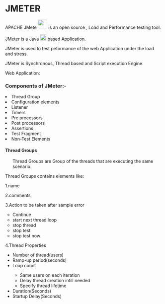 
<h1>JMETER</h1>
<p>APACHE JMete <img src="https://jmeter.apache.org/images/favicon.png" width="30" height="30"> is an open source , Load and Performance testing tool.<br>
<p> JMeter is a Java <img src="https://cdn.worldvectorlogo.com/logos/java.svg" alt="Java" width="20" height="20">    based Application.</p>
<p>JMeter is used to test peformance of the web Application under the load and stress.</p>  
<p>JMeter is Synchronous, Thread based and Script execution Engine.</p>
<p>Web Application:</p>


<h3>Components of JMeter:-</h3>
  <li>Thread Group</li>
  <li>Configuration elements</li>  
  <li>Listener</li>
  <li>Timers</li>
  <li>Pre processors</li>
  <li>Post processors</li>
  <li>Assertions</li>
  <li>Test Fragment</li>
  <li>Non-Test Elements</li>

<h4>Thread Groups</h4>
<ul>
  <p>Thread Groups are Group of the threads that are executing the same scenario.</p>
</ul>
  <p>Thread Groups contains elements like:</p>
    <p>1.name</p>
    <p>2.comments</p>
    <p>3.Action to be taken after sample error</p>
      <ul style="list-style-type:circle">
          <li>Continue</li>
          <li>start next thread loop</li>
          <li>stop thread</li>
          <li>stop test</li>
          <li>stop test now</li>
      </ul>
      <p>4.Thread Properties</p>
        <ul>
          <li>Number of thread(users)</li>
          <li>Ramp-up period(seconds)</li>
          <li>Loop count</li>
          <ul>
            <li>Same users on each iteration</li>
            <li>Delay thread creation intill needed</li>
            <li>Specify thread lifetime</li>
          </ul>
          <li>Duration(Seconds)</li>
          <li>Startup Delay(Seconds)</li>
        </ul>
